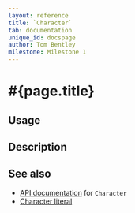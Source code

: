 ```yaml
---
layout: reference
title: `Character`
tab: documentation
unique_id: docspage
author: Tom Bentley
milestone: Milestone 1
---
```


# #{page.title}

## Usage 

## Description

## See also

* [API documentation](#{site.urls.apidoc}/ceylon/language/class_Character.html) for `Character`
* [Character literal](/documentation/reference/literal/character)

